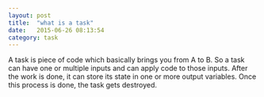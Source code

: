 ```yaml
---
layout: post
title:  "what is a task"
date:   2015-06-26 08:13:54
category: task
---
```


A task is piece of code which basically brings you from A to B.
So a task can have one or multiple inputs and can apply code to those inputs.
After the work is done, it can store its state in one or more output variables. Once this process is done, the task gets destroyed.